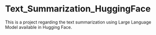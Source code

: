# Text_Summarization_HuggingFace
This is a project regarding the text summarization using Large Language Model available in Hugging Face.
